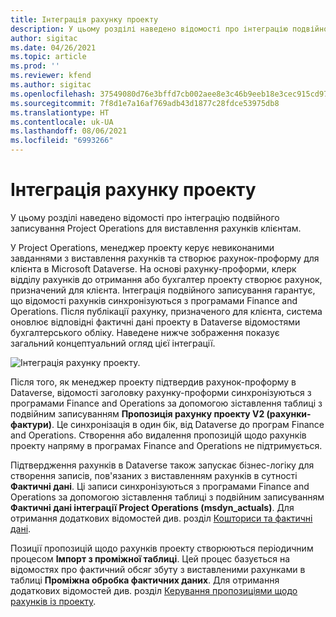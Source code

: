 ```yaml
---
title: Інтеграція рахунку проекту
description: У цьому розділі наведено відомості про інтеграцію подвійного записування Project Operations для виставлення рахунків клієнтам.
author: sigitac
ms.date: 04/26/2021
ms.topic: article
ms.prod: ''
ms.reviewer: kfend
ms.author: sigitac
ms.openlocfilehash: 37549080d76e3bffd7cb002aee8e3c46b9eeb18e3cec915cd971881b69747534
ms.sourcegitcommit: 7f8d1e7a16af769adb43d1877c28fdce53975db8
ms.translationtype: HT
ms.contentlocale: uk-UA
ms.lasthandoff: 08/06/2021
ms.locfileid: "6993266"
---
```

# <a name="project-invoice-integration"></a>Інтеграція рахунку проекту

У цьому розділі наведено відомості про інтеграцію подвійного записування Project Operations для виставлення рахунків клієнтам.

У Project Operations, менеджер проекту керує невиконаними завданнями з виставлення рахунків та створює рахунок-проформу для клієнта в Microsoft Dataverse. На основі рахунку-проформи, клерк відділу рахунків до отримання або бухгалтер проекту створює рахунок, призначений для клієнта. Інтеграція подвійного записування гарантує, що відомості рахунків синхронізуються з програмами Finance and Operations. Після публікації рахунку, призначеного для клієнта, система оновлює відповідні фактичні дані проекту в Dataverse відомостями бухгалтерського обліку. Наведене нижче зображення показує загальний концептуальний огляд цієї інтеграції.

   ![Інтеграція рахунку проекту.](./media/DW5Invoicing.png)

Після того, як менеджер проекту підтвердив рахунок-проформу в Dataverse, відомості заголовку рахунку-проформи синхронізуються з програмами Finance and Operations за допомогою зіставлення таблиці з подвійним записуванням **Пропозиція рахунку проекту V2 (рахунки-фактури)**. Це синхронізація в один бік, від Dataverse до програм Finance and Operations. Створення або видалення пропозицій щодо рахунків проекту напряму в програмах Finance and Operations не підтримується.

Підтвердження рахунків в Dataverse також запускає бізнес-логіку для створення записів, пов'язаних з виставленням рахунків в сутності **Фактичні дані**. Ці записи синхронізуються з програмами Finance and Operations за допомогою зіставлення таблиці з подвійним записуванням **Фактичні дані інтеграції Project Operations (msdyn\_actuals)**. Для отримання додаткових відомостей див. розділ [Кошториси та фактичні дані](resource-dual-write-estimates-actuals.md). 

Позиції пропозицій щодо рахунків проекту створюються періодичним процесом **Імпорт з проміжної таблиці**. Цей процес базується на відомостях про фактичний обсяг збуту з виставленими рахунками в таблиці **Проміжна обробка фактичних даних**. Для отримання додаткових відомостей див. розділ [Керування пропозиціями щодо рахунків із проекту](../invoicing/format-update-project-invoice-proposals.md#create-project-invoice-proposals). 
